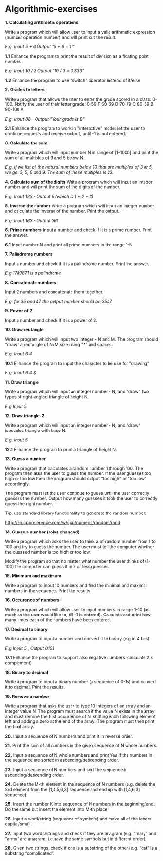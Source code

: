 # Algorithmic-exercises

**1. Calculating arithmetic operations**

Write a program which will allow user to input a valid arithmetic expression 
(number operation number) and will print out the result.

_E.g. Input  5 + 6 Output "5 + 6 = 11"_

**1.1** Enhance the program to print the result of division as a floating point number.

_E.g. Input 10 / 3 Output "10 / 3 = 3.333"_

**1.2** Enhance the program to use "switch" operator instead of if/else


**2. Grades to letters**

Write a program that allows the user to enter the grade scored in a class: 0-100. Notify 
the user of their letter grade: 0-59 F 60-69 D 70-79 C 80-89 B 90-100 A

_E.g. Input 88 - Output "Your grade is B"_

**2.1** Enhance the program to work in "interactive" mode: let the user to continue 
requests and receive output, until -1 is not entered.

**3. Calculate the sum**

Write a program which will input number N in range of [1-1000] and print the sum of all
multiples of 3 and 5 below N.

_E.g. If we list all the natural numbers below 10 that are multiples of 3 or 5, we get 
3, 5, 6 and 9. The sum of these multiples is 23._

**4. Calculate sum of the digits**
Write a program which will input an integer number and will print the sum of the digits of the
number.

_E.g. Input 123 - Output 6 (which is 1 + 2 + 3)_

**5. Inverse the number**
Write a program which will input an integer number and calculate the inverse of the number.
Print the output.

_E.g. Input 163 - Output 361_

**6. Prime numbers**
Input a number and check if it is a prime number. Print the answer.

**6.1** Input number N and print all prime numbers in the range 1-N

**7. Palindrome numbers**

Input a number and check if it is a palindrome number. Print the answer.

_E.g 1789871 is a palindrome_

**8. Concatenate numbers**

Input 2 numbers and concatenate them together.

_E.g. for 35 and 47 the output number should be 3547_

**9. Power of 2**

Input a number and check if it is a power of 2.

**10. Draw rectangle**

Write a program which will input two integer - N and M. The program should "draw" a
rectangle of NxM size using "*" and spaces.

_E.g. Input 6 4_

**10.1** Enhance the program to input the character to be use for "drawing"

_E.g. Input 6 4 $_

**11. Draw triangle**

Write a program which will input an integer number - N, and "draw" two types of right-angled
triangle of height N.

_E.g Input 5_

**12. Draw triangle-2**

Write a program which will input an integer number - N, and "draw" isosceles triangle with
base N.

_E.g. input 5_

**12.1** Enhance the program to print a triangle of height N.

**13. Guess a number**

Write a program that calculates a random number 1 through 100. The program then asks the
user to guess the number. If the user guesses too high or too low then the program should
output "too high" or "too low" accordingly.

The program must let the user continue to guess until the user correctly guesses the number.
Output how many guesses it took the user to correctly guess the right number.

Tip: use standard library functionality to generate the random number:

http://en.cppreference.com/w/cpp/numeric/random/rand

**14. Guess a number (roles changed)**

Write a program which asks the user to think a of random number from 1 to 100 and try to
guess the number. The user must tell the computer whether the guessed number is too high
or too low.

Modify the program so that no matter what number the user thinks of (1-100) the computer
can guess it in 7 or less guesses.

**15. Minimum and maximum**

Write a program to input 10 numbers and find the minimal and maximal numbers in the
sequence. Print the results.

**16. Occurence of numbers**

Write a program which will allow user to input numbers in range 1-10 (as much as the user
would like to, till -1 is entered). Calculate and print how many times each of the numbers have
been entered.

**17. Decimal to binary**

Write a program to input a number and convert it to binary (e.g in 4 bits)

_E.g Input 5 , Output 0101_

**17.1** Enhance the program to support also negative numbers (calculate 2's complement)

**18. Binary to decimal**

Write a program to input a binary number (a sequence of 0-1s) and convert it to decimal. Print
the results.

**19. Remove a number**

Write a program that asks the user to type 10 integers of an array and an integer value N. The
program must search if the value N exists in the array and must remove the first occurrence
of N, shifting each following element left and adding a zero at the end of the array. The
program must then print the final array.

**20.** Input a sequence of N numbers and print it in reverse order.

**21.** Print the sum of all numbers in the given sequence of N whole numbers.

**22.** Input a sequence of N whole numbers and print Yes if the numbers in the sequence are
sorted in ascending/descending order.

**23.** Input a sequence of N numbers and sort the sequence in ascending/descending order.

**24.** Delete the M-th element in the sequence of N numbers (e.g. delete the 3rd element from
the [1,4,5,6,3] sequence and end up with [1,4,6,3] sequence).

**25.** Insert the number K into sequence of N numbers in the beginning/end. Do the same but
insert the element into M-th place.

**26.** Input a word/string (sequence of symbols) and make all of the letters capital/small.

**27.** Input two words/strings and check if they are anagram (e.g. “mary” and “army” are anagram, 
i.e.have the same symbols but in different order).

**28.** Given two strings, check if one is a substring of the other (e.g. “cat” is a substring
“complicated”.
